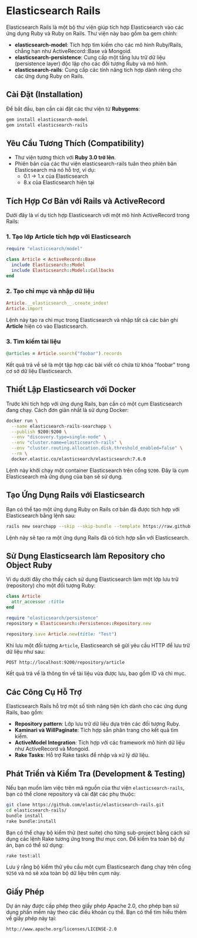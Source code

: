 # Elasticsearch Rails

Elasticsearch Rails là một bộ thư viện giúp tích hợp Elasticsearch vào các ứng dụng Ruby và Ruby on Rails. Thư viện này bao gồm ba gem chính:

- **elasticsearch-model**: Tích hợp tìm kiếm cho các mô hình Ruby/Rails, chẳng hạn như ActiveRecord::Base và Mongoid.
- **elasticsearch-persistence**: Cung cấp một tầng lưu trữ dữ liệu (persistence layer) độc lập cho các đối tượng Ruby và mô hình.
- **elasticsearch-rails**: Cung cấp các tính năng tích hợp dành riêng cho các ứng dụng Ruby on Rails.

## Cài Đặt (Installation)

Để bắt đầu, bạn cần cài đặt các thư viện từ **Rubygems**:

```bash
gem install elasticsearch-model
gem install elasticsearch-rails
```

## Yêu Cầu Tương Thích (Compatibility)

- Thư viện tương thích với **Ruby 3.0 trở lên**.
- Phiên bản của các thư viện elasticsearch-rails tuân theo phiên bản Elasticsearch mà nó hỗ trợ, ví dụ:
  - 0.1 → 1.x của Elasticsearch
  - 8.x của Elasticsearch hiện tại

## Tích Hợp Cơ Bản với Rails và ActiveRecord

Dưới đây là ví dụ tích hợp Elasticsearch với một mô hình ActiveRecord trong Rails:

### 1. Tạo lớp Article tích hợp với Elasticsearch

```ruby
require "elasticsearch/model"

class Article < ActiveRecord::Base
  include Elasticsearch::Model
  include Elasticsearch::Model::Callbacks
end
```

### 2. Tạo chỉ mục và nhập dữ liệu

```ruby
Article.__elasticsearch__.create_index!
Article.import
```

Lệnh này tạo ra chỉ mục trong Elasticsearch và nhập tất cả các bản ghi **Article** hiện có vào Elasticsearch.

### 3. Tìm kiếm tài liệu

```ruby
@articles = Article.search("foobar").records
```

Kết quả trả về sẽ là một tập hợp các bài viết có chứa từ khóa "foobar" trong cơ sở dữ liệu Elasticsearch.

## Thiết Lập Elasticsearch với Docker
Trước khi tích hợp với ứng dụng Rails, bạn cần có một cụm Elasticsearch đang chạy. Cách đơn giản nhất là sử dụng Docker:

```bash
docker run \
  --name elasticsearch-rails-searchapp \
  --publish 9200:9200 \
  --env "discovery.type=single-node" \
  --env "cluster.name=elasticsearch-rails" \
  --env "cluster.routing.allocation.disk.threshold_enabled=false" \
  --rm \
  docker.elastic.co/elasticsearch/elasticsearch:7.6.0
```

Lệnh này khởi chạy một container Elasticsearch trên cổng `9200`. Đây là cụm Elasticsearch mà ứng dụng của bạn sẽ sử dụng.

## Tạo Ứng Dụng Rails với Elasticsearch

Bạn có thể tạo một ứng dụng Ruby on Rails cơ bản đã được tích hợp với Elasticsearch bằng lệnh sau:

```bash
rails new searchapp --skip --skip-bundle --template https://raw.github.com/elasticsearch/elasticsearch-rails/main/elasticsearch-rails/lib/rails/templates/01-basic.rb
```

Lệnh này sẽ tạo ra một ứng dụng Rails đã có tích hợp sẵn với Elasticsearch.

## Sử Dụng Elasticsearch làm Repository cho Object Ruby

Ví dụ dưới đây cho thấy cách sử dụng Elasticsearch làm một lớp lưu trữ (repository) cho một đối tượng Ruby:

```ruby
class Article
  attr_accessor :title
end

require "elasticsearch/persistence"
repository = Elasticsearch::Persistence::Repository.new

repository.save Article.new(title: "Test")
```

Khi lưu một đối tượng `Article`, Elasticsearch sẽ gửi yêu cầu HTTP để lưu trữ dữ liệu như sau:

```bash
POST http://localhost:9200/repository/article
```

Kết quả trả về là thông tin về tài liệu vừa được lưu, bao gồm ID và chỉ mục.

## Các Công Cụ Hỗ Trợ

Elasticsearch Rails hỗ trợ một số tính năng tiện ích dành cho các ứng dụng Rails, bao gồm:

- **Repository pattern**: Lớp lưu trữ dữ liệu dựa trên các đối tượng Ruby.
- **Kaminari và WillPaginate**: Tích hợp sẵn phân trang cho kết quả tìm kiếm.
- **ActiveModel Integration**: Tích hợp với các framework mô hình dữ liệu như ActiveRecord và Mongoid.
- **Rake Tasks**: Hỗ trợ Rake tasks để nhập và xử lý dữ liệu.

## Phát Triển và Kiểm Tra (Development & Testing)

Nếu bạn muốn làm việc trên mã nguồn của thư viện `elasticsearch-rails`, bạn có thể clone repository và cài đặt các phụ thuộc:

```bash
git clone https://github.com/elastic/elasticsearch-rails.git
cd elasticsearch-rails/
bundle install
rake bundle:install
```

Bạn có thể chạy bộ kiểm thử (test suite) cho từng sub-project bằng cách sử dụng các lệnh Rake tương ứng trong thư mục con. Để kiểm tra toàn bộ dự án, bạn có thể sử dụng:

```bash
rake test:all
```

Lưu ý rằng bộ kiểm thử yêu cầu một cụm Elasticsearch đang chạy trên cổng `9250` và nó sẽ xóa toàn bộ dữ liệu trên cụm này.

## Giấy Phép

Dự án này được cấp phép theo giấy phép Apache 2.0, cho phép bạn sử dụng phần mềm này theo các điều khoản cụ thể. Bạn có thể tìm hiểu thêm về giấy phép này tại:

```bash
http://www.apache.org/licenses/LICENSE-2.0
```
